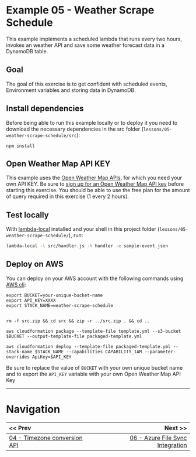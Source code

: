 # Example 05 - Weather Scrape Schedule

This example implements a scheduled lambda that runs every two hours, invokes an
weather API and save some weather forecast data in a DynamoDB table.


## Goal

The goal of this exercise is to get confident with scheduled events, Environment
variables and storing data in DynamoDB.


## Install dependencies

Before being able to run this example locally or to deploy it you need to download
the necessary dependencies in the src folder (`lessons/05-weather-scrape-schedule/src`):

```
npm install
```


## Open Weather Map API KEY

This example uses the [Open Weather Map APIs](https://openweathermap.org/api), for which you
need your own API KEY. Be sure to [sign up for an Open Weather Map API key](http://openweathermap.org/appid)
before starting this exercise. You should be able to use the free plan for the amount of query
required in this exercise (1 every 2 hours).


## Test locally

With [lambda-local](https://www.npmjs.com/package/lambda-local) installed and your shell in this project folder (`lessons/05-weather-scrape-schedule/`), run:

```bash
lambda-local -l src/handler.js -h handler -e sample-event.json
```


## Deploy on AWS

You can deploy on your AWS account with the following commands using [AWS cli](https://aws.amazon.com/cli/):

```
export BUCKET=your-unique-bucket-name
export API_KEY=XXXX
export STACK_NAME=weather-scrape-schedule


rm -f src.zip && cd src && zip -r ../src.zip . && cd ..

aws cloudformation package --template-file template.yml --s3-bucket $BUCKET --output-template-file packaged-template.yml

aws cloudformation deploy --template-file packaged-template.yml --stack-name $STACK_NAME --capabilities CAPABILITY_IAM --parameter-overrides ApiKey=$API_KEY
```

Be sure to replace the value of `BUCKET` with your own unique bucket name and to
export the `API_KEY` variable with your own Open Weather Map API Key


---


# Navigation

| << Prev | Next >> |
| :---         |          ---: |
| [04 - Timezone conversion API](../04-timezone-conversion-api)   | [06 - Azure File Sync Integration](../06-azure-file-sync-integration) |
